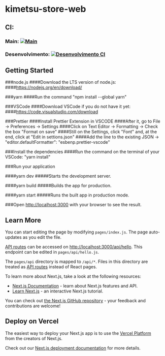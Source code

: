 # kimetsu-store-web
## CI: 
### Main: [![Main](https://github.com/Kimetsu-Store/kimetsuStore-web/actions/workflows/main.yml/badge.svg)](https://github.com/Kimetsu-Store/kimetsuStore-web/actions/workflows/main.yml) 
### Desenvolvimento: [![Desenvolvimento CI](https://github.com/Kimetsu-Store/kimetsuStore-web/actions/workflows/desenvolvimento.yml/badge.svg)](https://github.com/Kimetsu-Store/kimetsuStore-web/actions/workflows/desenvolvimento.yml)

## Getting Started

###node.js
####Download the LTS version of node.js:
####https://nodejs.org/en/download/

###yarn
####Run the command "npm install --global yarn"

###VSCode
####Download VSCode if you do not have it yet:
####https://code.visualstudio.com/download

###Prettier
####Install Prettier Extension in VSCODE
####After it, go to File -> Preferences -> Settings
####Click on Text Editor -> Formatting -> Check the box "Format on save"
####Still on the Settings, click "Font" and, at the end, click at "Edit in settions.json"
####Add the line to the existing JSON -> "editor.defaultFormatter": "esbenp.prettier-vscode"

###Install the dependencies
####Run the command on the terminal of your VSCode: "yarn install"

###Run your application

####yarn dev
#####Starts the development server.

####yarn build
#####Builds the app for production.

####yarn start
#####Runs the built app in production mode.

###Open [http://localhost:3000](http://localhost:3000) with your browser to see the result.

## Learn More

You can start editing the page by modifying `pages/index.js`. The page auto-updates as you edit the file.

[API routes](https://nextjs.org/docs/api-routes/introduction) can be accessed on [http://localhost:3000/api/hello](http://localhost:3000/api/hello). This endpoint can be edited in `pages/api/hello.js`.

The `pages/api` directory is mapped to `/api/*`. Files in this directory are treated as [API routes](https://nextjs.org/docs/api-routes/introduction) instead of React pages.

To learn more about Next.js, take a look at the following resources:

- [Next.js Documentation](https://nextjs.org/docs) - learn about Next.js features and API.
- [Learn Next.js](https://nextjs.org/learn) - an interactive Next.js tutorial.

You can check out [the Next.js GitHub repository](https://github.com/vercel/next.js/) - your feedback and contributions are welcome!

## Deploy on Vercel

The easiest way to deploy your Next.js app is to use the [Vercel Platform](https://vercel.com/new?utm_medium=default-template&filter=next.js&utm_source=create-next-app&utm_campaign=create-next-app-readme) from the creators of Next.js.

Check out our [Next.js deployment documentation](https://nextjs.org/docs/deployment) for more details.
